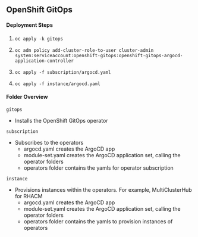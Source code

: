## OpenShift GitOps ##

#### Deployment Steps ####

1. ```oc apply -k gitops```

2. ```oc adm policy add-cluster-role-to-user cluster-admin system:serviceaccount:openshift-gitops:openshift-gitops-argocd-application-controller```

3. ```oc apply -f subscription/argocd.yaml```

4. ```oc apply -f instance/argocd.yaml```

#### Folder Overview ####

```gitops```
- Installs the OpenShift GitOps operator

```subscription```
- Subscribes to the operators
    - argocd.yaml creates the ArgoCD app 
    - module-set.yaml creates the ArgoCD application set, calling the operator folders
    - operators folder contains the yamls for operator subscription

```instance```
- Provisions instances within the operators. For example, MultiClusterHub for RHACM
    - argocd.yaml creates the ArgoCD app 
    - module-set.yaml creates the ArgoCD application set, calling the operator folders
    - operators folder contains the yamls to provision instances of operators